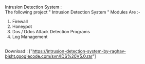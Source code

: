 Intrusion Detection System :<br>
The following project " Intrusion Detection System " Modules Are :-<br>
1. Firewall<br>
2. Honeypot<br>
3. Dos / Ddos Attack Detection Programs<br>
4. Log Management<br>
<br>
Download : ["<a href='https://intrusion-detection-system-by-raghav-bisht.googlecode.com/svn/IDS%20V5.0.rar'>https://intrusion-detection-system-by-raghav-bisht.googlecode.com/svn/IDS%20V5.0.rar</a>"]
